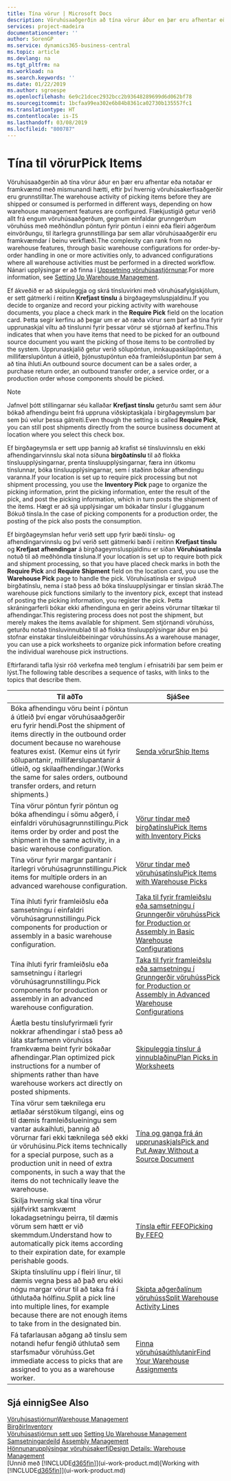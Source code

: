 ```yaml
---
title: Tína vörur | Microsoft Docs
description: Vöruhúsaaðgerðin að tína vörur áður en þær eru afhentar eða notaðar er framkvæmd með mismunandi hætti, eftir því hvernig vöruhúsakerfisaðgerðir eru grunnstilltar. Flækjustig [Uppsetningar](../configure-warehouse-processes.md) getur verið allt frá engum vöruhúsaaðgerðum, gegnum einfaldar grunngerðum vöruhúss með meðhöndlun pöntun fyrir pöntun í einni eða fleiri aðgerðum einvörðungu, til ítarlegra grunnstillinga þar sem allar vöruhúsaaðgerðir eru framkvæmdar í beinu verkflæði.
services: project-madeira
documentationcenter: ''
author: SorenGP
ms.service: dynamics365-business-central
ms.topic: article
ms.devlang: na
ms.tgt_pltfrm: na
ms.workload: na
ms.search.keywords: ''
ms.date: 01/22/2019
ms.author: sgroespe
ms.openlocfilehash: 6e9c21dcec2932bcc2b93648289699d6d062bf78
ms.sourcegitcommit: 1bcfaa99ea302e6b84b8361ca02730b135557fc1
ms.translationtype: HT
ms.contentlocale: is-IS
ms.lasthandoff: 03/08/2019
ms.locfileid: "800787"
---
```

# <a name="pick-items"></a><span data-ttu-id="a1c80-104">Tína til vörur</span><span class="sxs-lookup"><span data-stu-id="a1c80-104">Pick Items</span></span>
<span data-ttu-id="a1c80-105">Vöruhúsaaðgerðin að tína vörur áður en þær eru afhentar eða notaðar er framkvæmd með mismunandi hætti, eftir því hvernig vöruhúsakerfisaðgerðir eru grunnstilltar.</span><span class="sxs-lookup"><span data-stu-id="a1c80-105">The warehouse activity of picking items before they are shipped or consumed is performed in different ways, depending on how warehouse management features are configured.</span></span> <span data-ttu-id="a1c80-106">Flækjustigið getur verið allt frá engum vöruhúsaaðgerðum, gegnum einfaldar grunngerðum vöruhúss með meðhöndlun pöntun fyrir pöntun í einni eða fleiri aðgerðum einvörðungu, til ítarlegra grunnstillinga þar sem allar vöruhúsaaðgerðir eru framkvæmdar í beinu verkflæði.</span><span class="sxs-lookup"><span data-stu-id="a1c80-106">The complexity can rank from no warehouse features, through basic warehouse configurations for order-by-order handling in one or more activities only, to advanced configurations where all warehouse activities must be performed in a directed workflow.</span></span> <span data-ttu-id="a1c80-107">Nánari upplýsingar er að finna í [Uppsetning vöruhúsastjórnunar](warehouse-setup-warehouse.md).</span><span class="sxs-lookup"><span data-stu-id="a1c80-107">For more information, see [Setting Up Warehouse Management](warehouse-setup-warehouse.md).</span></span>

<span data-ttu-id="a1c80-108">Ef ákveðið er að skipuleggja og skrá tínsluvirkni með vöruhúsafylgiskjölum, er sett gátmerki í reitinn **Krefjast tínslu** á birgðageymsluspjaldinu.</span><span class="sxs-lookup"><span data-stu-id="a1c80-108">If you decide to organize and record your picking activity with warehouse documents, you place a check mark in the **Require Pick** field on the location card.</span></span> <span data-ttu-id="a1c80-109">Þetta segir kerfinu að þegar um er að ræða vörur sem þarf að tína fyrir upprunaskjal viltu að tínslunni fyrir þessar vörur sé stjórnað af kerfinu.</span><span class="sxs-lookup"><span data-stu-id="a1c80-109">This indicates that when you have items that need to be picked for an outbound source document you want the picking of those items to be controlled by the system.</span></span> <span data-ttu-id="a1c80-110">Upprunaskjalið getur verið sölupöntun, innkaupaskilapöntun, millifærslupöntun á útleið, þjónustupöntun eða framleiðslupöntun þar sem á að tína íhluti.</span><span class="sxs-lookup"><span data-stu-id="a1c80-110">An outbound source document can be a sales order, a purchase return order, an outbound transfer order, a service order, or a production order whose components should be picked.</span></span>

> [!NOTE]
> <span data-ttu-id="a1c80-111">Jafnvel þótt stillingarnar séu kallaðar **Krefjast tínslu** geturðu samt sem áður bókað afhendingu beint frá uppruna viðskiptaskjala í birgðageymslum þar sem þú velur þessa gátreiti.</span><span class="sxs-lookup"><span data-stu-id="a1c80-111">Even though the setting is called **Require Pick**, you can still post shipments directly from the source business document at location where you select this check box.</span></span>

<span data-ttu-id="a1c80-112">Ef birgðageymsla er sett upp þannig að krafist sé tínsluvinnslu en ekki afhendingarvinnslu skal nota síðuna **birgðatínslu** til að flokka tínsluupplýsingarnar, prenta tínsluupplýsingarnar, færa inn útkomu tínslunnar, bóka tínsluupplýsingarnar, sem í staðinn bókar afhendingu varanna.</span><span class="sxs-lookup"><span data-stu-id="a1c80-112">If your location is set up to require pick processing but not shipment processing, you use the **Inventory Pick** page to organize the picking information, print the picking information, enter the result of the pick, and post the picking information, which in turn posts the shipment of the items.</span></span> <span data-ttu-id="a1c80-113">Hægt er að sjá upplýsingar um bókaðar tínslur í glugganum Bókuð tínsla.</span><span class="sxs-lookup"><span data-stu-id="a1c80-113">In the case of picking components for a production order, the posting of the pick also posts the consumption.</span></span>

<span data-ttu-id="a1c80-114">Ef birgðageymslan hefur verið sett upp fyrir bæði tínslu- og afhendingarvinnslu og því verið sett gátmerki bæði í reitinn **Krefjast tínslu** og **Krefjast afhendingar** á birgðageymsluspjaldinu er síðan **Vöruhúsatínsla** notuð til að meðhöndla tínsluna.</span><span class="sxs-lookup"><span data-stu-id="a1c80-114">If your location is set up to require both pick and shipment processing, so that you have placed check marks in both the **Require Pick** and **Require Shipment** field on the location card, you use the **Warehouse Pick** page to handle the pick.</span></span> <span data-ttu-id="a1c80-115">Vöruhúsatínsla er svipuð birgðatínslu, nema í stað þess að bóka tínsluupplýsingar er tínslan skráð.</span><span class="sxs-lookup"><span data-stu-id="a1c80-115">The warehouse pick functions similarly to the inventory pick, except that instead of posting the picking information, you register the pick.</span></span> <span data-ttu-id="a1c80-116">Þetta skráningarferli bókar ekki afhendinguna en gerir aðeins vörurnar tiltækar til afhendingar.</span><span class="sxs-lookup"><span data-stu-id="a1c80-116">This registering process does not post the shipment, but merely makes the items available for shipment.</span></span> <span data-ttu-id="a1c80-117">Sem stjórnandi vöruhúss, geturðu notað tínsluvinnublað til að flokka tínsluupplýsingar áður en þú stofnar einstakar tínsluleiðbeiningar vöruhússins.</span><span class="sxs-lookup"><span data-stu-id="a1c80-117">As a warehouse manager, you can use a pick worksheets to organize pick information before creating the individual warehouse pick instructions.</span></span>

<span data-ttu-id="a1c80-118">Eftirfarandi tafla lýsir röð verkefna með tenglum í efnisatriði þar sem þeim er lýst.</span><span class="sxs-lookup"><span data-stu-id="a1c80-118">The following table describes a sequence of tasks, with links to the topics that describe them.</span></span>   

|<span data-ttu-id="a1c80-119">**Til að**</span><span class="sxs-lookup"><span data-stu-id="a1c80-119">**To**</span></span>|<span data-ttu-id="a1c80-120">**Sjá**</span><span class="sxs-lookup"><span data-stu-id="a1c80-120">**See**</span></span>|
|------------|-------------|  
|<span data-ttu-id="a1c80-121">Bóka afhendingu vöru beint í pöntun á útleið því engar vöruhúsaaðgerðir eru fyrir hendi.</span><span class="sxs-lookup"><span data-stu-id="a1c80-121">Post the shipment of items directly in the outbound order document because no warehouse features exist.</span></span> <span data-ttu-id="a1c80-122">(Kemur eins út fyrir sölupantanir, millifærslupantanir á útleið, og skilaafhendingar.)</span><span class="sxs-lookup"><span data-stu-id="a1c80-122">(Works the same for sales orders, outbound transfer orders, and return shipments.)</span></span>|[<span data-ttu-id="a1c80-123">Senda vörur</span><span class="sxs-lookup"><span data-stu-id="a1c80-123">Ship Items</span></span>](warehouse-how-ship-items.md)|  
|<span data-ttu-id="a1c80-124">Tína vörur pöntun fyrir pöntun og bóka afhendingu í sömu aðgerð, í einfaldri vöruhúsagrunnstillingu.</span><span class="sxs-lookup"><span data-stu-id="a1c80-124">Pick items order by order and post the shipment in the same activity, in a basic warehouse configuration.</span></span>|[<span data-ttu-id="a1c80-125">Vörur tíndar með birgðatínslu</span><span class="sxs-lookup"><span data-stu-id="a1c80-125">Pick Items with Inventory Picks</span></span>](warehouse-how-to-pick-items-with-inventory-picks.md)|
|<span data-ttu-id="a1c80-126">Tína vörur fyrir margar pantanir í ítarlegri vöruhúsagrunnstillingu.</span><span class="sxs-lookup"><span data-stu-id="a1c80-126">Pick items for multiple orders in an advanced warehouse configuration.</span></span>|[<span data-ttu-id="a1c80-127">Vörur tíndar með vöruhúsatínslu</span><span class="sxs-lookup"><span data-stu-id="a1c80-127">Pick Items with Warehouse Picks</span></span>](warehouse-how-to-pick-items-for-warehouse-shipment.md)|  
|<span data-ttu-id="a1c80-128">Tína íhluti fyrir framleiðslu eða samsetningu í einfaldri vöruhúsagrunnstillingu.</span><span class="sxs-lookup"><span data-stu-id="a1c80-128">Pick components for production or assembly in a basic warehouse configuration.</span></span>|[<span data-ttu-id="a1c80-129">Taka til fyrir framleiðslu eða samsetningu í Grunngerðir vöruhúss</span><span class="sxs-lookup"><span data-stu-id="a1c80-129">Pick for Production or Assembly in Basic Warehouse Configurations</span></span>](warehouse-how-to-pick-for-production.md)|
|<span data-ttu-id="a1c80-130">Tína íhluti fyrir framleiðslu eða samsetningu í ítarlegri vöruhúsagrunnstillingu.</span><span class="sxs-lookup"><span data-stu-id="a1c80-130">Pick components for production or assembly in an advanced warehouse configuration.</span></span>|[<span data-ttu-id="a1c80-131">Taka til fyrir framleiðslu eða samsetningu í Grunngerðir vöruhúss</span><span class="sxs-lookup"><span data-stu-id="a1c80-131">Pick for Production or Assembly in Advanced Warehouse Configurations</span></span>](warehouse-how-to-pick-for-internal-operations-in-advanced-warehousing.md)|  
|<span data-ttu-id="a1c80-132">Áætla bestu tínslufyrirmæli fyrir nokkrar afhendingar í stað þess að láta starfsmenn vöruhúss framkvæma beint fyrir bókaðar afhendingar.</span><span class="sxs-lookup"><span data-stu-id="a1c80-132">Plan optimized pick instructions for a number of shipments rather than have warehouse workers act directly on posted shipments.</span></span>|[<span data-ttu-id="a1c80-133">Skipuleggja tínslur á vinnublaðinu</span><span class="sxs-lookup"><span data-stu-id="a1c80-133">Plan Picks in Worksheets</span></span>](warehouse-how-to-plan-picks-in-worksheets.md)|  
|<span data-ttu-id="a1c80-134">Tína vörur sem tæknilega eru ætlaðar sérstökum tilgangi, eins og til dæmis framleiðslueiningu sem vantar aukaíhluti, þannig að vörurnar fari ekki tæknilega séð ekki úr vöruhúsinu.</span><span class="sxs-lookup"><span data-stu-id="a1c80-134">Pick items technically for a special purpose, such as a production unit in need of extra components, in such a way that the items do not technically leave the warehouse.</span></span>|[<span data-ttu-id="a1c80-135">Tína og ganga frá án upprunaskjals</span><span class="sxs-lookup"><span data-stu-id="a1c80-135">Pick and Put Away Without a Source Document</span></span>](warehouse-how-to-create-put-aways-from-internal-put-aways.md)|
|<span data-ttu-id="a1c80-136">Skilja hvernig skal tína vörur sjálfvirkt samkvæmt lokadagsetningu þeirra, til dæmis vörum sem hætt er við skemmdum.</span><span class="sxs-lookup"><span data-stu-id="a1c80-136">Understand how to automatically pick items according to their expiration date, for example perishable goods.</span></span>|[<span data-ttu-id="a1c80-137">Tínsla eftir FEFO</span><span class="sxs-lookup"><span data-stu-id="a1c80-137">Picking By FEFO</span></span>](warehouse-picking-by-fefo.md)|
|<span data-ttu-id="a1c80-138">Skipta tínslulínu upp í fleiri línur, til dæmis vegna þess að það eru ekki nógu margar vörur til að taka frá í úthlutaða hólfinu.</span><span class="sxs-lookup"><span data-stu-id="a1c80-138">Split a pick line into multiple lines, for example because there are not enough items to take from in the designated bin.</span></span>|[<span data-ttu-id="a1c80-139">Skipta aðgerðalínum vöruhúss</span><span class="sxs-lookup"><span data-stu-id="a1c80-139">Split Warehouse Activity Lines</span></span>](warehouse-how-to-split-warehouse-activity-lines.md)|
|<span data-ttu-id="a1c80-140">Fá tafarlausan aðgang að tínslu sem notandi hefur fengið úthlutað sem starfsmaður vöruhúss.</span><span class="sxs-lookup"><span data-stu-id="a1c80-140">Get immediate access to picks that are assigned to you as a warehouse worker.</span></span>|[<span data-ttu-id="a1c80-141">Finna vöruhúsaúthlutanir</span><span class="sxs-lookup"><span data-stu-id="a1c80-141">Find Your Warehouse Assignments</span></span>](warehouse-how-to-find-your-warehouse-assignments.md)|  

## <a name="see-also"></a><span data-ttu-id="a1c80-142">Sjá einnig</span><span class="sxs-lookup"><span data-stu-id="a1c80-142">See Also</span></span>  
[<span data-ttu-id="a1c80-143">Vöruhúsastjórnun</span><span class="sxs-lookup"><span data-stu-id="a1c80-143">Warehouse Management</span></span>](warehouse-manage-warehouse.md)  
[<span data-ttu-id="a1c80-144">Birgðir</span><span class="sxs-lookup"><span data-stu-id="a1c80-144">Inventory</span></span>](inventory-manage-inventory.md)  
<span data-ttu-id="a1c80-145">[Vöruhúsastjórnun sett upp](warehouse-setup-warehouse.md)   </span><span class="sxs-lookup"><span data-stu-id="a1c80-145">[Setting Up Warehouse Management](warehouse-setup-warehouse.md)   </span></span>  
<span data-ttu-id="a1c80-146">[Samsetningardeild](assembly-assemble-items.md)  </span><span class="sxs-lookup"><span data-stu-id="a1c80-146">[Assembly Management](assembly-assemble-items.md)  </span></span>  
[<span data-ttu-id="a1c80-147">Hönnunarupplýsingar vöruhúsakerfi</span><span class="sxs-lookup"><span data-stu-id="a1c80-147">Design Details: Warehouse Management</span></span>](design-details-warehouse-management.md)  
<span data-ttu-id="a1c80-148">[Unnið með [!INCLUDE[d365fin](includes/d365fin_md.md)]](ui-work-product.md)</span><span class="sxs-lookup"><span data-stu-id="a1c80-148">[Working with [!INCLUDE[d365fin](includes/d365fin_md.md)]](ui-work-product.md)</span></span>
